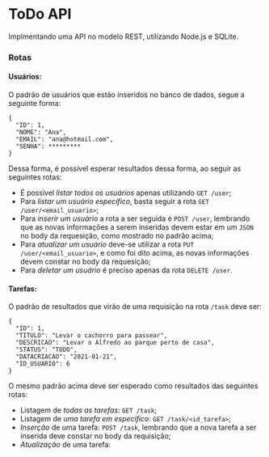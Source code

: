 # ToDo API

Implmentando uma API no modelo REST, utilizando Node.js e SQLite.

### Rotas

#### Usuários:
O padrão de usuários que estão inseridos no banco de dados, segue a seguinte forma:
```
{
  "ID": 1,
  "NOME": "Ana",
  "EMAIL": "ana@hotmail.com",
  "SENHA": *********
}
```
Dessa forma, é possível esperar resultados dessa forma, ao seguir as seguintes rotas:

- É possível *listar todos os usuários* apenas utilizando ```GET /user```;
- Para *listar um usuário específico*, basta seguir a rota ```GET /user/<email_usuario>```;
- Para *inserir um usuário* a rota a ser seguida é ```POST /user```, lembrando que as novas informações a serem inseridas devem estar em um ```JSON``` no body da requesição, como mostrado no padrão acima;
-  Para *atualizar um usuário* deve-se utilizar a rota ```PUT /user/<email_usuario>```, e como foi dito acima, as novas informações devem constar no body da requesição;
-  Para *deletar um usuário* é preciso apenas da rota ```DELETE /user```.

#### Tarefas:

O padrão de resultados que virão de uma requisição na rota ```/task``` deve ser:

```
{
  "ID": 1,
  "TITULO": "Levar o cachorro para passear",
  "DESCRICAO": "Levar o Alfredo ao parque perto de casa",
  "STATUS": "TODO",
  "DATACRIACAO": "2021-01-21",
  "ID_USUARIO": 6
}
```
O mesmo padrão acima deve ser esperado como resultados das seguintes rotas:

- Listagem de *todas as tarefas*: ```GET /task```;
- Listagem de *uma tarefa em específico*: ```GET /task/<id_tarefa>```;
- *Inserção* de uma tarefa: ```POST /task```, lembrando que a nova tarefa a ser inserida deve constar no body da requisição;
- *Atualização* de uma tarefa: 



